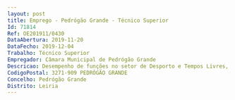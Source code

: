 ```yaml
--- 
layout: post
title: Emprego - Pedrógão Grande - Técnico Superior
Id: 71814
Ref: OE201911/0430
DataAbertura: 2019-11-20
DataFecho: 2019-12-04
Trabalho: Técnico Superior
Empregador: Câmara Municipal de Pedrógão Grande
Descricao: Desempenho de funções no setor de Desporto e Tempos Livres, de acordo com o previsto no anexo a que se refere o n.º 2, do artigo 88.º, da lei n.º 35 2014, de 20 de junho
CodigoPostal: 3271-909 PEDRÓGÃO GRANDE
Concelho: Pedrógão Grande
Distrito: Leiria
--- 
```

